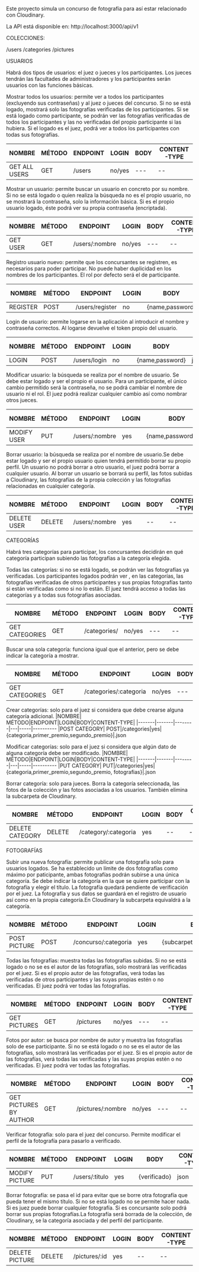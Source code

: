 Este proyecto simula un concurso de fotografía para así estar relacionado con Cloudinary. 

La API está disponible en: http://localhost:3000/api/v1

COLECCIONES:

/users
/categories
/pictures


USUARIOS

Habrá dos tipos de usuarios: el juez o jueces y los participantes. Los jueces tendrán las facultades de administradores y los participantes serán usuarios con las funciones básicas.

Mostrar todos los usuarios: permite ver a todos los participantes (excluyendo sus contraseñas) y al juez o jueces del concurso. Si no se está logado, mostrará solo las fotografías verificadas de los participantes. Si se está logado como participante, se podrán ver las fotografías verificadas de todos los participantes y las no verificadas del propio participante si las hubiera. Si el logado es el juez, podrá ver a todos los participantes con todas sus fotografías.

|NOMBRE| MÉTODO|ENDPOINT|LOGIN|BODY|CONTENT-TYPE|
|-------|-------|--------|---|-----|----------
|GET ALL USERS| GET|/users|no/yes|---|--

Mostrar un usuario: permite buscar un usuario en concreto por su nombre. Si no se está logado o quien realiza la búsqueda no es el propio usuario, no se mostrará la contraseña, solo la información básica. Si es el propio usuario logado, éste podrá ver su propia contraseña (encriptada).

|NOMBRE| MÉTODO|ENDPOINT|LOGIN|BODY|CONTENT-TYPE|
|-------|-------|--------|---|-----|----------
|GET  USER| GET|/users/:nombre|no/yes|---|--

Registro usuario nuevo: permite que los concursantes se registren, es necesarios para poder participar. No puede haber duplicidad en los nombres de los participantes. El rol por defecto será el de participante.

|NOMBRE| MÉTODO|ENDPOINT|LOGIN|BODY|CONTENT-TYPE|
|-------|-------|--------|---|-----|----------
|REGISTER| POST|/users/register|no|{name,password}|json

Login de usuario: permite logarse en la aplicación al introducir el nombre y contraseña correctos. Al logarse devuelve el token propio del usuario.

|NOMBRE| MÉTODO|ENDPOINT|LOGIN|BODY|CONTENT-TYPE|
|-------|-------|--------|---|-----|----------
|LOGIN| POST|/users/login|no|{name,password}|json

Modificar usuario: la búsqueda se realiza por el nombre de usuario. Se debe estar logado y ser el propio el usuario. Para un participante, el único cambio permitido será la contraseña, no se podrá cambiar el nombre de usuario ni el rol. El juez podrá realizar cualquier cambio así como nombrar otros jueces.

|NOMBRE| MÉTODO|ENDPOINT|LOGIN|BODY|CONTENT-TYPE|
|-------|-------|--------|---|-----|----------
|MODIFY USER| PUT|/users/:nombre|yes|{name,password,role}|json

Borrar usuario: la búsqueda se realiza por el nombre de usuario.Se debe estar logado y ser el propio usuario quien tendrá permitido borrar su propio perfil. Un usuario no podrá borrar a otro usuario, el juez podrá borrar a cualquier usuario. Al borrar un usuario se borrará su perfil, las fotos subidas a Cloudinary, las fotografías de la propia colección y las fotografías relacionadas en cualquier categoría.

|NOMBRE| MÉTODO|ENDPOINT|LOGIN|BODY|CONTENT-TYPE|
|-------|-------|--------|---|-----|----------
|DELETE USER| DELETE|/users/:nombre|yes|--|--


CATEGORÍAS

Habrá tres categorías para participar, los concursantes decidirán en qué categoría participan subiendo las fotografías a la categoría elegida.

Todas las categorías: si no se está logado, se podrán ver las fotografías ya verificadas. Los participantes logados podrán ver , en las categorías, las fotografías verificadas de otros participantes y sus propias fotografías tanto si están verificadas como si no lo están. El juez tendrá acceso a todas las categorías y a todas sus fotografías asociadas.

|NOMBRE| MÉTODO|ENDPOINT|LOGIN|BODY|CONTENT-TYPE|
|-------|-------|--------|---|-----|----------
|GET  CATEGORIES| GET|/categories/|no/yes|---|--

Buscar una sola categoría: funciona igual que el anterior, pero se debe indicar la categoría a mostrar.

|NOMBRE| MÉTODO|ENDPOINT|LOGIN|BODY|CONTENT-TYPE|
|-------|-------|--------|---|-----|----------
|GET  CATEGORIES| GET|/categories/:categoria|no/yes|---|--

Crear categorías: solo para el juez si considera que debe crearse alguna categoría adicional.
|NOMBRE| MÉTODO|ENDPOINT|LOGIN|BODY|CONTENT-TYPE|
|-------|-------|--------|---|-----|----------
|POST CATEGORY| POST|/categories|yes|{categoria,primer_premio,segundo_premio}|.json

Modificar categorías: solo para el juez si considera que algún dato de alguna categoría debe ser modificado.
|NOMBRE| MÉTODO|ENDPOINT|LOGIN|BODY|CONTENT-TYPE|
|-------|-------|--------|---|-----|----------
|PUT CATEGORY| PUT|/categories|yes|{categoria,primer_premio,segundo_premio, fotografias}|.json

Borrar categoría: solo para jueces. Borra la categoría seleccionada, las fotos de la colección y las fotos asociadas a los usuarios. También elimina la subcarpeta de Cloudinary.

|NOMBRE| MÉTODO|ENDPOINT|LOGIN|BODY|CONTENT-TYPE|
|-------|-------|--------|---|-----|----------
|DELETE CATEGORY| DELETE|/category/:categoria|yes|--|--

FOTOGRAFÍAS

Subir una nueva fotografía: permite publicar una fotografía solo para usuarios logados. Se ha establecido un límite de dos fotografías como máximo por paticipante, ambas fotografías podrán subirse a una única categoría.  Se debe indicar la categoría en la que se quiere participar con la fotografía y elegir el título. La fotografía quedará pendiente de verificación por el juez. La fotografía y sus datos se guardará en el registro de usuario así como en la propia categoría.En Cloudinary la subcarpeta equivaldrá a la categoría.

|NOMBRE| MÉTODO|ENDPOINT|LOGIN|BODY|CONTENT-TYPE|
|-------|-------|--------|---|-----|----------
|POST PICTURE| POST|/concurso/:categoria|yes|{subcarpeta,titulo,imagen}|multipart-form data

Todas las fotografías: muestra todas las fotografías subidas. Si no se está logado o no se es el autor de las fotografías, solo mostrará las verificadas por el juez. Si es el propio autor de las fotografías, verá todas las verificadas de otros participantes y las suyas propias estén o no verificadas. El juez podrá ver todas las fotografías.

|NOMBRE| MÉTODO|ENDPOINT|LOGIN|BODY|CONTENT-TYPE|
|-------|-------|--------|---|-----|----------
|GET  PICTURES| GET|/pictures|no/yes|---|--

Fotos por autor: se busca por nombre de autor y muestra las fotografías solo de ese participante. Si no se está logado o no se es el autor de las fotografías, solo mostrará las verificadas por el juez. Si es el propio autor de las fotografías, verá todas las verificadas y las suyas propias estén o no verificadas. El juez podrá ver todas las fotografías.

|NOMBRE| MÉTODO|ENDPOINT|LOGIN|BODY|CONTENT-TYPE|
|-------|-------|--------|---|-----|----------
|GET  PICTURES BY AUTHOR| GET|/pictures/:nombre|no/yes|---|--

Verificar fotografía: solo para el juez del concurso. Permite modificar el perfil de la fotografía para pasarlo a verificado.

|NOMBRE| MÉTODO|ENDPOINT|LOGIN|BODY|CONTENT-TYPE|
|-------|-------|--------|---|-----|----------
|MODIFY PICTURE| PUT|/users/:titulo|yes|{verificado}|json

Borrar fotografía: se pasa el id para evitar que se borre otra fotografía que pueda tener el mismo título. Si no se está logado no se permite hacer nada. Si es juez puede borrar cualquier fotografía. Si es concursante solo podrá borrar sus propias fotografías.La fotografía será borrada de la colección, de Cloudinary, se la categoría asociada y del perfil del participante.

|NOMBRE| MÉTODO|ENDPOINT|LOGIN|BODY|CONTENT-TYPE|
|-------|-------|--------|---|-----|----------
|DELETE PICTURE| DELETE|/pictures/:id|yes|--|--
